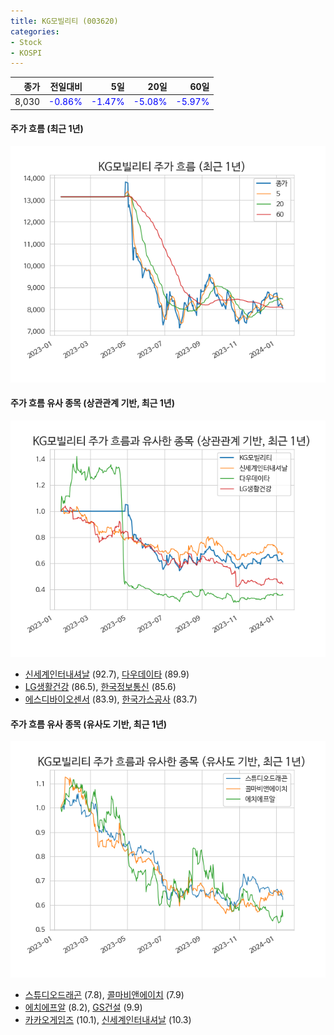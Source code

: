 ```yaml
---
title: KG모빌리티 (003620)
categories:
- Stock
- KOSPI
---
```


|종가|전일대비|5일|20일|60일|
|---:|-------:|--:|---:|---:|
|8,030|<span style="color: blue">-0.86%</span>|<span style="color: blue">-1.47%</span>|<span style="color: blue">-5.08%</span>|<span style="color: blue">-5.97%</span>|

<!-- more -->

#### 주가 흐름 (최근 1년)
![003620](/assets/images/stock/003620.png)


#### 주가 흐름 유사 종목 (상관관계 기반, 최근 1년)
![003620](/assets/images/stock/003620_corr.png)
- [신세계인터내셔날](/031430/) (92.7), [다우데이타](/032190/) (89.9)
- [LG생활건강](/051900/) (86.5), [한국정보통신](/025770/) (85.6)
- [에스디바이오센서](/137310/) (83.9), [한국가스공사](/036460/) (83.7)


#### 주가 흐름 유사 종목 (유사도 기반, 최근 1년)
![003620](/assets/images/stock/003620_sim.png)
- [스튜디오드래곤](/253450/) (7.8), [콜마비앤에이치](/200130/) (7.9)
- [에치에프알](/230240/) (8.2), [GS건설](/006360/) (9.9)
- [카카오게임즈](/293490/) (10.1), [신세계인터내셔날](/031430/) (10.3)